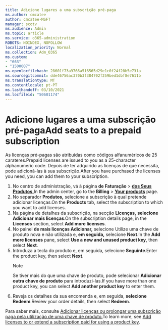 ```yaml
---
title: Adicione lugares a uma subscrição pré-paga
ms.author: cmcatee
author: cmcatee-MSFT
manager: scotv
ms.audience: Admin
ms.topic: article
ms.service: o365-administration
ROBOTS: NOINDEX, NOFOLLOW
localization_priority: Normal
ms.collection: Adm_O365
ms.custom:
- "663"
- "1500007"
ms.openlocfilehash: 28601f73a9766a516565d29e1c0f24f20b5e731a
ms.sourcegitcommit: dde46756ac370b3f384702f259bed1dbf8e7611b
ms.translationtype: MT
ms.contentlocale: pt-PT
ms.lasthandoff: 03/10/2021
ms.locfileid: "50601174"
---
```

# <a name="add-seats-to-a-prepaid-subscription"></a><span data-ttu-id="58d04-102">Adicione lugares a uma subscrição pré-paga</span><span class="sxs-lookup"><span data-stu-id="58d04-102">Add seats to a prepaid subscription</span></span>

<span data-ttu-id="58d04-103">As licenças pré-pagas são atribuídas como códigos alfanuméricos de 25 carateres.</span><span class="sxs-lookup"><span data-stu-id="58d04-103">Prepaid licenses are issued to you as a 25-character alphanumeric code.</span></span> <span data-ttu-id="58d04-104">Depois de ter adquirido as licenças de que necessita, pode adicioná-las à sua subscrição.</span><span class="sxs-lookup"><span data-stu-id="58d04-104">After you have purchased the licenses you need, you can add them to your subscription.</span></span>

1. <span data-ttu-id="58d04-105">No centro de administração, vá à página **de Faturação**  >  **[dos Seus Produtos.](https://go.microsoft.com/fwlink/p/?linkid=842054)**</span><span class="sxs-lookup"><span data-stu-id="58d04-105">In the admin center, go to the **Billing** > **[Your products](https://go.microsoft.com/fwlink/p/?linkid=842054)** page.</span></span>
2. <span data-ttu-id="58d04-106">No separador **Produtos,** selecione a subscrição à qual pretende adicionar licenças.</span><span class="sxs-lookup"><span data-stu-id="58d04-106">On the **Products** tab, select the subscription to which you want to add licenses.</span></span>
3. <span data-ttu-id="58d04-107">Na página de detalhes da subscrição, na secção **Licenças,** **selecione Adicionar mais licenças**.</span><span class="sxs-lookup"><span data-stu-id="58d04-107">On the subscription details page, in the **Licenses** section, select **Add more licenses**.</span></span>
4. <span data-ttu-id="58d04-108">No painel **de mais licenças Adicionar,** selecione Utilize uma chave de produto nova e não utilizada e, **em seguida,** selecione **Next**.</span><span class="sxs-lookup"><span data-stu-id="58d04-108">In the **Add more licenses** pane, select **Use a new and unused product key**, then select **Next**.</span></span>
5. <span data-ttu-id="58d04-109">Introduza a tecla do produto e, em seguida, selecione **Seguinte**.</span><span class="sxs-lookup"><span data-stu-id="58d04-109">Enter the product key, then select **Next**.</span></span>
    > [!NOTE]
    > <span data-ttu-id="58d04-110">Se tiver mais do que uma chave de produto, pode selecionar **Adicionar outra chave de produto** para introduzi-las.</span><span class="sxs-lookup"><span data-stu-id="58d04-110">If you have more than one product key, you can select **Add another product key** to enter them.</span></span>
6. <span data-ttu-id="58d04-111">Reveja os detalhes da sua encomenda e, em seguida, **selecione Redeem**.</span><span class="sxs-lookup"><span data-stu-id="58d04-111">Review your order details, then select **Redeem**.</span></span>

<span data-ttu-id="58d04-112">Para saber mais, consulte [Adicionar licenças ou prolongar uma subscrição paga pela utilização de uma chave de produto.](https://docs.microsoft.com/microsoft-365/commerce/licenses/add-licenses-using-product-key)</span><span class="sxs-lookup"><span data-stu-id="58d04-112">To learn more, see [Add licenses to or extend a subscription paid for using a product key](https://docs.microsoft.com/microsoft-365/commerce/licenses/add-licenses-using-product-key).</span></span>